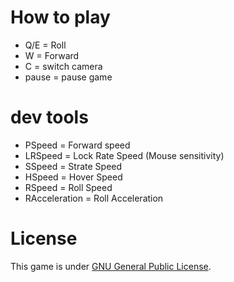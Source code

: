 # How to play
 - Q/E = Roll
 - W = Forward
 - C = switch camera
 - pause = pause game
 
# dev tools
 - PSpeed = Forward speed
 - LRSpeed = Lock Rate Speed (Mouse sensitivity)
 - SSpeed = Strate Speed
 - HSpeed = Hover Speed
 - RSpeed = Roll Speed
 - RAcceleration = Roll Acceleration
 
# License
This game is under [GNU General Public License](https://github.com/damp11113/F-A18-simulator/blob/main/LICENSE).
